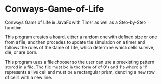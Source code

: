 # Conways-Game-of-Life
Conways Game of Life in JavaFx with Timer as well as a Step-by-Step function

This program creates a board, either a random one with defined size or one from a file, and then procedes to 
update the simulation on a timer and follows the rules of the Game of Life, which determine which cells survive, die, or are born.

This program uses a file chooser so the user can use a preexisting pattern stored in a file.
The file must be in the form of of 0's and 1's where a '1' represents a live cell and must be a 
rectangular prism, denoting a new row of cells with a new line.
